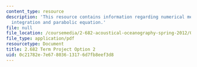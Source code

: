 ```yaml
---
content_type: resource
description: 'This resource contains information regarding numerical methods: wavenumber
  integration and parabolic equation.'
file: null
file_location: /coursemedia/2-682-acoustical-oceanography-spring-2012/0c21782e7e67803613176d7fb8eef3d8_MIT2_682S12_termproject_02.pdf
file_type: application/pdf
resourcetype: Document
title: 2.682 Term Project Option 2
uid: 0c21782e-7e67-8036-1317-6d7fb8eef3d8
---
```

